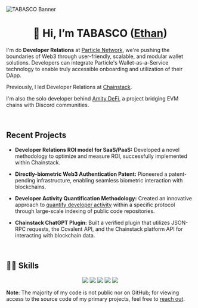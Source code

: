 ![TABASCO Banner](https://i.imgur.com/sdg4eZB.png)

<h1 align="center">👋 Hi, I’m TABASCO (<a href="https://www.linkedin.com/in/ethan-f">Ethan</a>)</h1>

I'm do **Developer Relations** at [Particle Network](https://particle.network), we're pushing the boundaries of Web3 through user-friendly, scalable, and modular wallet solutions. Developers can integrate Particle's Wallet-as-a-Service technology to enable truly accessible onboarding and utilization of their DApp.

Previously, I led Developer Relations at [Chainstack](https://chainstack.com).

I'm also the solo developer behind [Amity DeFi](https://www.amitydefi.one), a project bridging EVM chains with Discord communities.

<br/>

## Recent Projects

- **Developer Relations ROI model for SaaS/PaaS:** Developed a novel methodology to optimize and measure ROI, successfully implemented within Chainstack.
  
- **Directly-biometric Web3 Authentication Patent:** Pioneered a patent-pending infrastructure, enabling seamless biometric interaction with blockchains.

- **Developer Activity Quantification Methodology:** Created an innovative approach to [quantify developer activity](https://developers.ethanfrancis.app/) within a specific protocol through large-scale indexing of public code repositories.

- **Chainstack ChatGPT Plugin:** Built a verified plugin that utilizes JSON-RPC requests, the Covalent API, and the Chainstack platform API for interacting with blockchain data.

<br/>

## 👨‍💻 Skills 

<p align="center">
  <img src="https://img.shields.io/badge/Code-Python-informational?style=flat&logo=python&logoColor=white&color=06dbfd">
  <img src="https://img.shields.io/badge/Code-JavaScript-informational?style=flat&logo=javascript&logoColor=white&color=06dbfd">
  <img src="https://img.shields.io/badge/Code-Java-informational?style=flat&logo=java&logoColor=white&color=06dbfd">
  <img src="https://img.shields.io/badge/OS-Windows-informational?style=flat&logo=windows&logoColor=white&color=9c00fe">
  <img src="https://img.shields.io/badge/Tools-Web3-informational?style=flat&logo=ethereum&logoColor=white&color=9c00fe">
</p>

**Note**: The majority of my code is not public nor on GitHub; for viewing access to the source code of my primary projects, feel free to [reach out](https://twitter.com/TABASCOweb3).
